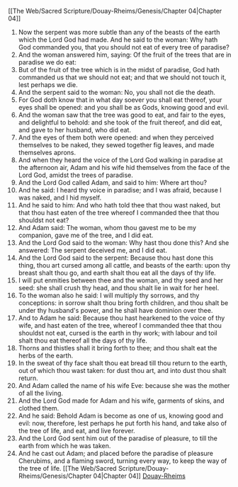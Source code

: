[[The Web/Sacred Scripture/Douay-Rheims/Genesis/Chapter 04|Chapter 04]]
1. Now the serpent was more subtle than any of the beasts of the earth which the Lord God had made. And he said to the woman: Why hath God commanded you, that you should not eat of every tree of paradise?
2. And the woman answered him, saying: Of the fruit of the trees that are in paradise we do eat:
3. But of the fruit of the tree which is in the midst of paradise, God hath commanded us that we should not eat; and that we should not touch it, lest perhaps we die.
4. And the serpent said to the woman: No, you shall not die the death.
5. For God doth know that in what day soever you shall eat thereof, your eyes shall be opened: and you shall be as Gods, knowing good and evil.
6. And the woman saw that the tree was good to eat, and fair to the eyes, and delightful to behold: and she took of the fruit thereof, and did eat, and gave to her husband, who did eat.
7. And the eyes of them both were opened: and when they perceived themselves to be naked, they sewed together fig leaves, and made themselves aprons.
8. And when they heard the voice of the Lord God walking in paradise at the afternoon air, Adam and his wife hid themselves from the face of the Lord God, amidst the trees of paradise.
9. And the Lord God called Adam, and said to him: Where art thou?
10. And he said: I heard thy voice in paradise; and I was afraid, because I was naked, and I hid myself.
11. And he said to him: And who hath told thee that thou wast naked, but that thou hast eaten of the tree whereof I commanded thee that thou shouldst not eat?
12. And Adam said: The woman, whom thou gavest me to be my companion, gave me of the tree, and I did eat.
13. And the Lord God said to the woman: Why hast thou done this? And she answered: The serpent deceived me, and I did eat.
14. And the Lord God said to the serpent: Because thou hast done this thing, thou art cursed among all cattle, and beasts of the earth: upon thy breast shalt thou go, and earth shalt thou eat all the days of thy life.
15. I will put enmities between thee and the woman, and thy seed and her seed: she shall crush thy head, and thou shalt lie in wait for her heel.
16. To the woman also he said: I will multiply thy sorrows, and thy conceptions: in sorrow shalt thou bring forth children, and thou shalt be under thy husband's power, and he shall have dominion over thee.
17. And to Adam he said: Because thou hast hearkened to the voice of thy wife, and hast eaten of the tree, whereof I commanded thee that thou shouldst not eat, cursed is the earth in thy work; with labour and toil shalt thou eat thereof all the days of thy life.
18. Thorns and thistles shall it bring forth to thee; and thou shalt eat the herbs of the earth.
19. In the sweat of thy face shalt thou eat bread till thou return to the earth, out of which thou wast taken: for dust thou art, and into dust thou shalt return.
20. And Adam called the name of his wife Eve: because she was the mother of all the living.
21. And the Lord God made for Adam and his wife, garments of skins, and clothed them.
22. And he said: Behold Adam is become as one of us, knowing good and evil: now, therefore, lest perhaps he put forth his hand, and take also of the tree of life, and eat, and live forever.
23. And the Lord God sent him out of the paradise of pleasure, to till the earth from which he was taken.
24. And he cast out Adam; and placed before the paradise of pleasure Cherubims, and a flaming sword, turning every way, to keep the way of the tree of life.
[[The Web/Sacred Scripture/Douay-Rheims/Genesis/Chapter 04|Chapter 04]]
[Douay-Rheims](../Douay-Rheimsindex.md)
